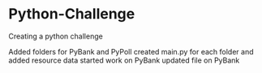 # Python-Challenge
Creating a python challenge

Added folders for PyBank and PyPoll
created main.py for each folder and added resource data
started work on PyBank
updated file on PyBank

